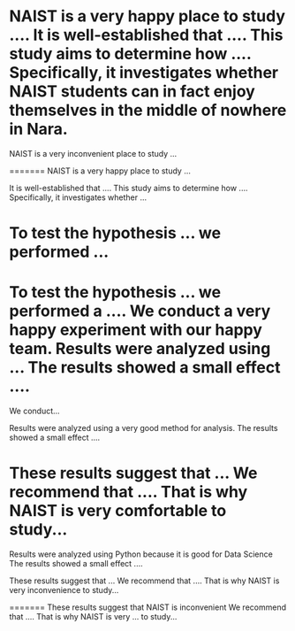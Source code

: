 
NAIST is a very happy place to study ....
It is well-established that .... This study aims to determine how .... Specifically, it investigates whether NAIST students can in fact enjoy themselves in the middle of nowhere in Nara.
=======


NAIST is a very inconvenient place to study ...


=======
NAIST is a very happy place to study ...

It is well-established that .... This study aims to determine how .... Specifically, it investigates whether ... 



To test the hypothesis ... we performed ...
=======
To test the hypothesis ... we performed a .... 
We conduct a very happy experiment with our happy team.
Results were analyzed using ... The results showed a small effect .... 
=======
We conduct...

Results were analyzed using a very good method for analysis. The results showed a small effect .... 


These results suggest that ... We recommend that .... That is why NAIST is very comfortable to study...
=======
Results were analyzed using Python because it is good for Data Science The results showed a small effect .... 




These results suggest that ... We recommend that .... That is why NAIST is very inconvenience to study...

=======
These results suggest that NAIST is inconvenient We recommend that .... That is why NAIST is very ... to study...

